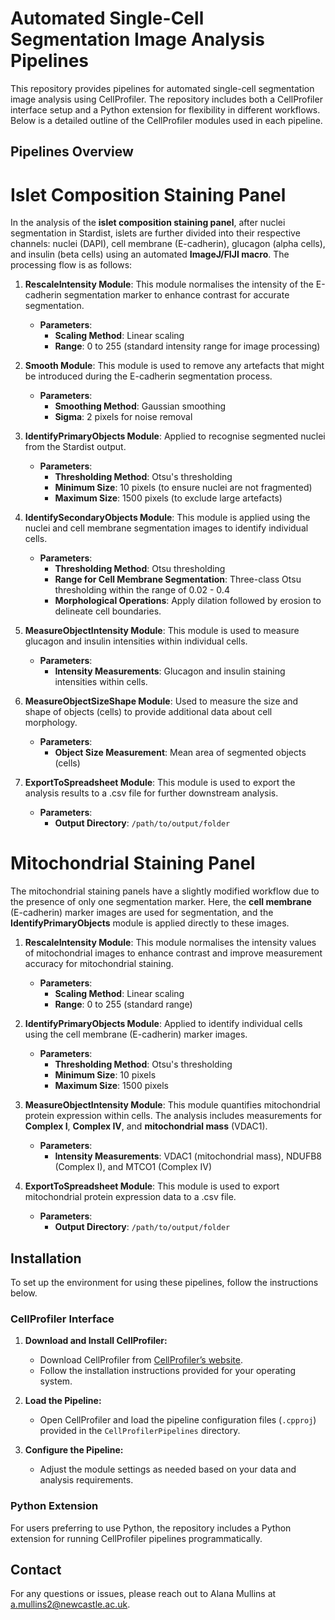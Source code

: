 
# Automated Single-Cell Segmentation Image Analysis Pipelines

This repository provides pipelines for automated single-cell segmentation image analysis using CellProfiler. The repository includes both a CellProfiler interface setup and a Python extension for flexibility in different workflows. Below is a detailed outline of the CellProfiler modules used in each pipeline.

## Pipelines Overview

# Islet Composition Staining Panel

In the analysis of the **islet composition staining panel**, after nuclei segmentation in Stardist, islets are further divided into their respective channels: nuclei (DAPI), cell membrane (E-cadherin), glucagon (alpha cells), and insulin (beta cells) using an automated **ImageJ/FIJI macro**. The processing flow is as follows:

1. **RescaleIntensity Module**: This module normalises the intensity of the E-cadherin segmentation marker to enhance contrast for accurate segmentation. 
   - **Parameters**:
     - **Scaling Method**: Linear scaling
     - **Range**: 0 to 255 (standard intensity range for image processing)
   
2. **Smooth Module**: This module is used to remove any artefacts that might be introduced during the E-cadherin segmentation process.
   - **Parameters**:
     - **Smoothing Method**: Gaussian smoothing
     - **Sigma**: 2 pixels for noise removal

3. **IdentifyPrimaryObjects Module**: Applied to recognise segmented nuclei from the Stardist output.
   - **Parameters**:
     - **Thresholding Method**: Otsu's thresholding
     - **Minimum Size**: 10 pixels (to ensure nuclei are not fragmented)
     - **Maximum Size**: 1500 pixels (to exclude large artefacts)

4. **IdentifySecondaryObjects Module**: This module is applied using the nuclei and cell membrane segmentation images to identify individual cells.
   - **Parameters**:
     - **Thresholding Method**: Otsu thresholding
     - **Range for Cell Membrane Segmentation**: Three-class Otsu thresholding within the range of 0.02 - 0.4
     - **Morphological Operations**: Apply dilation followed by erosion to delineate cell boundaries.

5. **MeasureObjectIntensity Module**: This module is used to measure glucagon and insulin intensities within individual cells.
   - **Parameters**:
     - **Intensity Measurements**: Glucagon and insulin staining intensities within cells.
   
6. **MeasureObjectSizeShape Module**: Used to measure the size and shape of objects (cells) to provide additional data about cell morphology.
   - **Parameters**:
     - **Object Size Measurement**: Mean area of segmented objects (cells)

7. **ExportToSpreadsheet Module**: This module is used to export the analysis results to a .csv file for further downstream analysis.
   - **Parameters**:
     - **Output Directory**: `/path/to/output/folder`

# Mitochondrial Staining Panel

The mitochondrial staining panels have a slightly modified workflow due to the presence of only one segmentation marker. Here, the **cell membrane** (E-cadherin) marker images are used for segmentation, and the **IdentifyPrimaryObjects** module is applied directly to these images.

1. **RescaleIntensity Module**: This module normalises the intensity values of mitochondrial images to enhance contrast and improve measurement accuracy for mitochondrial staining.
   - **Parameters**:
     - **Scaling Method**: Linear scaling
     - **Range**: 0 to 255 (standard range)
   
2. **IdentifyPrimaryObjects Module**: Applied to identify individual cells using the cell membrane (E-cadherin) marker images.
   - **Parameters**:
     - **Thresholding Method**: Otsu's thresholding
     - **Minimum Size**: 10 pixels
     - **Maximum Size**: 1500 pixels

3. **MeasureObjectIntensity Module**: This module quantifies mitochondrial protein expression within cells. The analysis includes measurements for **Complex I**, **Complex IV**, and **mitochondrial mass** (VDAC1).
   - **Parameters**:
     - **Intensity Measurements**: VDAC1 (mitochondrial mass), NDUFB8 (Complex I), and MTCO1 (Complex IV)
   
4. **ExportToSpreadsheet Module**: This module is used to export mitochondrial protein expression data to a .csv file.
   - **Parameters**:
     - **Output Directory**: `/path/to/output/folder`

## Installation

To set up the environment for using these pipelines, follow the instructions below.

### CellProfiler Interface

1. **Download and Install CellProfiler:**
   - Download CellProfiler from [CellProfiler’s website](https://cellprofiler.org/).
   - Follow the installation instructions provided for your operating system.

2. **Load the Pipeline:**
   - Open CellProfiler and load the pipeline configuration files (`.cpproj`) provided in the `CellProfilerPipelines` directory.

3. **Configure the Pipeline:**
   - Adjust the module settings as needed based on your data and analysis requirements.

### Python Extension

For users preferring to use Python, the repository includes a Python extension for running CellProfiler pipelines programmatically.


## Contact

For any questions or issues, please reach out to Alana Mullins at a.mullins2@newcastle.ac.uk.

